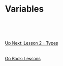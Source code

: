 # Variables

\
\
\
\
[Up Next: Lesson 2 - Types](types.md)
\
\
\
[Go Back: Lessons](../../lessons#python-lessons)
